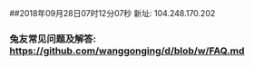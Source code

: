 ##2018年09月28日07时12分07秒 新址: 104.248.170.202
### 兔友常见问题及解答: https://github.com/wanggonging/d/blob/w/FAQ.md
